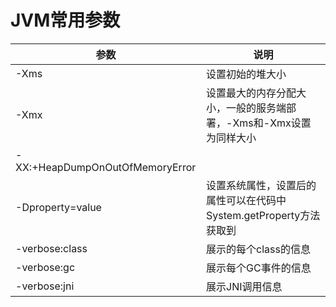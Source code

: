 # JVM常用参数

| 参数 | 说明 |
| ---- | ---- |
| -Xms | 设置初始的堆大小 |
| -Xmx | 设置最大的内存分配大小，一般的服务端部署，-Xms和-Xmx设置为同样大小 |
| -XX:+HeapDumpOnOutOfMemoryError |  |
| -Dproperty=value | 设置系统属性，设置后的属性可以在代码中System.getProperty方法获取到 |
| -verbose:class | 展示的每个class的信息 |
| -verbose:gc | 展示每个GC事件的信息 |
| -verbose:jni | 展示JNI调用信息 |
